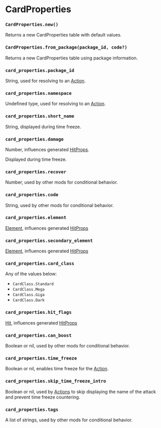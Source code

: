 # CardProperties

### `CardProperties.new()`

Returns a new CardProperties table with default values.

### `CardProperties.from_package(package_id, code?)`

Returns a new CardProperties table using package information.

### `card_properties.package_id`

String, used for resolving to an [Action](/client/lua-api/attack-api/action).

### `card_properties.namespace`

Undefined type, used for resolving to an [Action](/client/lua-api/attack-api/action).

### `card_properties.short_name`

String, displayed during time freeze.

### `card_properties.damage`

Number, influences generated [HitProps](/client/lua-api/attack-api/hit-props).

Displayed during time freeze.

### `card_properties.recover`

Number, used by other mods for conditional behavior.

### `card_properties.code`

String, used by other mods for conditional behavior.

### `card_properties.element`

[Element](/client/lua-api/attack-api/hit-props#element), influences generated [HitProps](/client/lua-api/attack-api/hit-props)

### `card_properties.secondary_element`

[Element](/client/lua-api/attack-api/hit-props#element), influences generated [HitProps](/client/lua-api/attack-api/hit-props)

### `card_properties.card_class`

Any of the values below:

- `CardClass.Standard`
- `CardClass.Mega`
- `CardClass.Giga`
- `CardClass.Dark`

### `card_properties.hit_flags`

[Hit](/client/lua-api/attack-api/hit-props#hit_propsflags), influences generated [HitProps](/client/lua-api/attack-api/hit-props)

### `card_properties.can_boost`

Boolean or nil, used by other mods for conditional behavior.

### `card_properties.time_freeze`

Boolean or nil, enables time freeze for the [Action](/client/lua-api/attack-api/action).

### `card_properties.skip_time_freeze_intro`

Boolean or nil, used by [Actions](/client/lua-api/attack-api/action) to skip displaying the name of the attack and prevent time freeze countering.

### `card_properties.tags`

A list of strings, used by other mods for conditional behavior.
